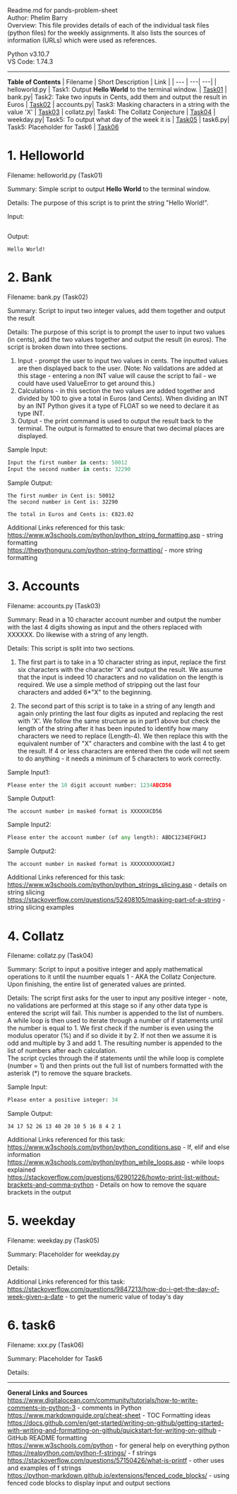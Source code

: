 Readme.md for pands-problem-sheet  
Author: Phelim Barry  
Overview: This file provides details of each of the individual task files (python files) for the weekly assignments. It also lists the sources of information (URLs) which were used as references. 

Python v3.10.7   
VS Code: 1.74.3

---

**Table of Contents**
| Filename | Short Description | Link |
| --- | ---| ---|
| helloworld.py | Task1: Output **Hello World** to the terminal window. | [Task01](#1-Helloworld) 
| bank.py| Task2: Take two inputs in Cents, add them and output the result in Euros | [Task02](#2-Bank) 
| accounts.py| Task3: Masking characters in a string with the value 'X' | [Task03](#3-Accounts) 
| collatz.py| Task4: The Collatz Conjecture | [Task04](#4-Collatz) 
| weekday.py| Task5: To output what day of the week it is | [Task05](#5-Weekday) 
| task6.py| Task5: Placeholder for Task6 | [Task06](#6-task5) 

# 1. Helloworld

Filename: helloworld.py (Task01)

Summary: Simple script to output **Hello World** to the terminal window. 

Details: The purpose of this script is to print the string "Hello World!".

Input:
```

```
Output:
```
Hello World!
```

# 2. Bank

Filename: bank.py (Task02)

Summary: Script to input two integer values, add them together and output the result

Details: The purpose of this script is to prompt the user to input two values (in cents), add the two values together and output the result (in euros). The script is broken down into three sections.
1) Input - prompt the user to input two values in cents. The inputted values are then displayed back to the user. (Note: No validations are added at this stage  - entering a non INT value will cause the script to fail - we could have used ValueError to get around this.)
2) Calculations - in this section the two values are added together and divided by 100 to give a total in Euros (and Cents). When dividing an INT by an INT Python gives it a type of FLOAT so we need to declare it as type INT.
3) Output - the print command is used to output the result back to the terminal. The output is formatted to ensure that two decimal places are displayed. 

Sample Input:
```python
Input the first number in cents: 50012
Input the second number in cents: 32290
```
Sample Output:
```
The first number in Cent is: 50012
The second number in Cent is: 32290

The total in Euros and Cents is: €823.02
```

Additional Links referenced for this task:  
https://www.w3schools.com/python/python_string_formatting.asp - string formatting   
https://thepythonguru.com/python-string-formatting/ - more string formatting


# 3. Accounts

Filename: accounts.py (Task03)

Summary: Read in a 10 character account number and output the number with the last 4 digits showing as input and the others replaced with XXXXXX. Do likewise with a string of any length.

Details: This script is split into two sections. 
1) The first part is to take in a 10 character string as input, replace the first six characters with the character 'X' and output the result. 
We assume that the input is indeed 10 characters and no validation on the length is required. We use a simple method of stripping out the last four characters and added 6*"X" to the beginning.

2) The second part of this script is to take in a string of any length and again only printing the last four digits as inputed and replacing the rest with 'X'. We follow the same structure as in part1 above but check the length of the string after it has been inputed to identify how many characters we need to replace (Length-4). We then replace this with the equivalent number of "X" characters and combine with the last 4 to get the result. If 4 or less characters are entered then the code will not seem to do anything - it needs a minimum of 5 characters to work correctly.

Sample Input1:
```python
Please enter the 10 digit account number: 1234ABCD56
```
Sample Output1:
```
The account number in masked format is XXXXXXCD56
```

Sample Input2:
```python
Please enter the account number (of any length): ABDC1234EFGHIJ
```
Sample Output2:
```
The account number in masked format is XXXXXXXXXXGHIJ
```
Additional Links referenced for this task:  
https://www.w3schools.com/python/python_strings_slicing.asp - details on string slicing   
https://stackoverflow.com/questions/52408105/masking-part-of-a-string - string slicing examples

# 4. Collatz

Filename: collatz.py (Task04)

Summary: Script to input a positive integer and apply mathematical operations to it until the nuumber equals 1 - AKA the Collatz Conjecture. Upon finishing, the entire list of generated values are printed.

Details: The script first asks for the user to input any positive integer - note, no validations are performed at this stage so if any other data type is entered the script will fail. This number is appended to the list of numbers.   
A while loop is then used to iterate through a number of if statements until the number is equal to 1.
We first check if the number is even using the modulus operator (%) and if so divide it by 2. If not then we assume it is odd and multiple by 3 and add 1. The resulting number is appended to the list of numbers after each calculation.   
The script cycles through the if statements until the while loop is complete (number = 1) and then prints out the full list of numbers formatted with the asterisk (*) to remove the square brackets.   

Sample Input:
```python
Please enter a positive integer: 34
```
Sample Output:
```
34 17 52 26 13 40 20 10 5 16 8 4 2 1
```

Additional Links referenced for this task:   
https://www.w3schools.com/python/python_conditions.asp - If, elif and else information   
https://www.w3schools.com/python/python_while_loops.asp - while loops explained   
https://stackoverflow.com/questions/62901226/howto-print-list-without-brackets-and-comma-python - Details on how to remove the square brackets in the output

# 5. weekday

Filename: weekday.py (Task05)

Summary: Placeholder for weekday.py

Details:

Additional Links referenced for this task:   
https://stackoverflow.com/questions/9847213/how-do-i-get-the-day-of-week-given-a-date - to get the numeric value of today's day

# 6. task6

Filename: xxx.py (Task06)

Summary: Placeholder for Task6

Details:




---

**General Links and Sources**  
https://www.digitalocean.com/community/tutorials/how-to-write-comments-in-python-3 - comments in Python   
https://www.markdownguide.org/cheat-sheet - TOC Formatting ideas   
https://docs.github.com/en/get-started/writing-on-github/getting-started-with-writing-and-formatting-on-github/quickstart-for-writing-on-github - GitHub README formatting   
https://www.w3schools.com/python - for general help on everything python   
https://realpython.com/python-f-strings/ - f strings   
https://stackoverflow.com/questions/57150426/what-is-printf - other uses and examples of f strings   
https://python-markdown.github.io/extensions/fenced_code_blocks/ - using fenced code blocks to display input and output sections